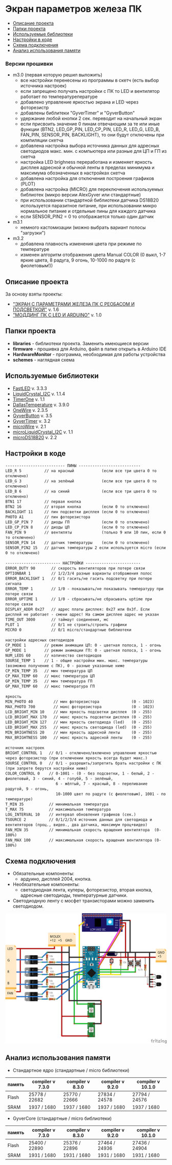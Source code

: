 # Экран параметров железа ПК
* [Описание проекта](#chapter-0)
* [Папки проекта](#chapter-1)
* [Используемые библиотеки](#chapter-2)
* [Настройки в коде](#chapter-3)
* [Схема подключения](#chapter-4)
* [Анализ использования памяти](#chapter-5)

### Версии прошивки
- m3.0 (первая которую решил выложить)
  - все настройки перенесены из программы в скетч (есть выбор источника настроек)
  - если запрещено получать настройки с ПК то LED и вентилятор работает по температурепературе
  - добавлено управление яркостью экрана и LED через фоторезистр
  - добавлены библитеки "GyverTimer" и "GyverButton"
  - удержание любой кнопки 2 сек. переводит на начальный экран
  - если присвоить значение 0 пинам отвечающим за те или иные функции (BTN2, LED_GP_PIN, LED_CP_PIN, LED_R, LED_G, LED_B, FAN_PIN, SENSOR_PIN, BACKLIGHT), то они будут отключены при компиляции скетча
  - добавлена настройка выбора источника данных для адресных светодиодов макс. мин. с компьютера или разные для ЦП и ГП из скетча
  - настройка LED brighness переработана и изменяет яркость дисплея адресной и обычной ленты в пределах минимума и максимума обозначенных в настройках скетча
  - добавлена настройка для отключения построения графиков (PLOT)
  - добавлена настройка (MICRO) для переключения используемых библиотек (микро версии AlexGyver или стандартные)
  - при использовании стандартной библиотеки датчика DS18B20 используется паразитное питание, при использовании микро нормальное питание и отдельные пины для каждого датчика
  - если SENSOR_PIN2 = 0 то отображается только один датчик
- m3.1
  - немного кастомизации (можно выбрать вариант полосы "загрузки")
- m3.2
  - добавлена плавность изменения цвета при режиме по температуре
  - изменен алгоритм отображения цвета Manual COLOR (0 выкл, 1-7 яркие цвета, 8 радуга, 9 огонь, 10-1000 по радуге (с фиолетовым!))

<a id="chapter-0"></a>
## Описание проекта
За основу взяты проекты:
  - ["ЭКРАН С ПАРАМЕТРАМИ ЖЕЛЕЗА ПК С РЕОБАСОМ И ПОДСВЕТКОЙ"](https://alexgyver.ru/pcdisplay/) v. 1.6
  - ["МОДДИНГ ПК С LED И ARDUINO"](https://alexgyver.ru/pcdisplay_v2/) v. 1.0

<a id="chapter-1"></a>
## Папки проекта
- **libraries** - библиотеки проекта. Заменить имеющиеся версии
- **firmware** - прошивка для Arduino, файл в папке открыть в Arduino IDE
- **HardwareMonitor** - программа, необходимая для работы устройства
- **schemes** - наглядная схема

<a id="chapter-2"></a>
## Используемые библиотеки
* [FastLED](https://github.com/FastLED/FastLED) v. 3.3.3
* [LiquidCrystal_I2C](https://github.com/marcoschwartz/LiquidCrystal_I2C) v. 1.1.4
* [TimerOne](https://github.com/PaulStoffregen/TimerOne) v. 1.1
* [DallasTemperature](https://github.com/milesburton/Arduino-Temperature-Control-Library) v. 3.9.0
* [OneWire](https://github.com/PaulStoffregen/OneWire) v. 2.3.5
* [GyverButton](https://github.com/AlexGyver/GyverLibs) v. 3.5
* [GyverTimer](https://github.com/AlexGyver/GyverLibs) v. 3.2
* [microWire](https://github.com/AlexGyver/GyverLibs) v. 2.1
* [microLiquidCrystal_I2C](https://github.com/AlexGyver/GyverLibs) v. 1.1
* [microDS18B20](https://github.com/AlexGyver/GyverLibs) v. 2.2

<a id="chapter-3"></a>
## Настройки в коде

    -------------------------- ПИНЫ ---------------------------
    LED_R 5          // на красный            (если все три цвета 0 то отключено)
    LED_G 3          // на зелёный            (если все три цвета 0 то отключено)
    LED_B 6          // на синий              (если все три цвета 0 то отключено)
    BTN1 17          // первая кнопка
    BTN2 16          // вторая кнопка         (если 0 то отключено)                      
    BACKLIGHT 11     // пин подсветки дисплея (если 0 то отключено)
    PHOTO A1         // пин фоторезистора
    LED_GP_PIN 7     // диоды ГП              (если 0 то отключено)
    LED_CP_PIN 8     // диоды ЦП              (если 0 то отключено)
    FAN_PIN 9        // вентиляты             (только 9 или 10 пин, если 0 то отключено)
    SENSOR_PIN 14    // датчик температуры    (если 0 то отключено)
    SENSOR_PIN2 15   // датчик температуры 2 если используется micro (если 0 то отключено)

    ------------------------ НАСТРОЙКИ ------------------------
    ERROR_DUTY 90       // скорость вентиляторов при потере связи
    OPTIONBAR 1         // 1/2/3/4 разные варианты отображения полос
    ERROR_BACKLIGHT 1   // 0/1 гасить/не гасить подсветку при потере сигнала
    ERROR_TEMP 1        // 1/0 - показывать/не показывать температуру при потере связи 
    ERROR_UPTIME 1      // 1/0 - сбрасывать/не сбрасывать uptime при потере связи
    DISPLAY_ADDR 0x27   // адрес платы дисплея: 0x27 или 0x3f. Если дисплей не работает - смени адрес! На самом дисплее адрес не указан
    TIME_OUT 3000       // таймаут соединения, мс
    PLOT 1              // 0/1 не строить/строить графики
    MICRO 0             // 0/1 micro/стандартные библиотеки

    настройки адресных светодиодов
    CP_MODE 1        // режим анимации ЦП: 0 - цветная полоса, 1 - огонь
    GP_MODE 1        // режим анимации ГП: 0 - цветная полоса, 1 - огонь
    NUM_LEDS 60      // количество светодиодов
    SOURSE_TEMP 1    // 1 - общие настройки мин. макс. температуры (возможно получение с ПК), 0 - разные указанные ниже
    CP_MIN_TEMP 35   // мин температура ЦП
    CP_MAX_TEMP 60   // макс температура ЦП
    GP_MIN_TEMP 35   // мин температура ГП
    GP_MAX_TEMP 60   // макс температура ГП

    яркость
    MIN_PHOTO 40         // мин фоторезистора              (0 - 1023)
    MAX_PHOTO 700        // макс фоторезистора             (0 - 1023)
    LCD_BRIGHT_MIN 10    // мин яркость подсветки дисплея  (0 - 255)
    LCD_BRIGHT_MAX 170   // макс яркость подсветки дисплея (0 - 255)
    LED_BRIGHT_MIN 127   // мин яркость светодиода (led)   (0 - 255)
    LED_BRIGHT_MAX 255   // макс яркость светодиода (led)  (0 - 255)
    MIN_BRIGHTNESS 20    // мин яркость адресной ленты     (0 - 255)
    MAX_BRIGHTNESS 100   // макс яркость адресной ленты    (0 - 255)

    источник настроек
    BRIGHT_CONTROL 1   // 0/1 - отключено/включено управление яркостью через фоторезистор (при отключении яркость всегда будет макс.)
    SOURSE_CONTROL 0   // 0/1 - разрешить/запретить брать настройки с ПК (при запрете берутся настройки ниже)
    COLOR_CONTROL 0    // 0-1001 - (0 - без подсветки, 1 - белый, 2 - фиолетовый, 3 - синий, 4 - голубй, 5 - зелёный,
                          6 - жёлтый, 7 - красный, 8 - переливание радугой, 9 - огонь, 
                          10-1000 цвет по радуге (с фиолетовым), 1001 - по температуре)
    T_MIN 35           // минимальная температура
    T_MAX 75           // максимальная температура
    LOG_INTERVAL 10    // интервал обновления графиков (сек.)
    TSOURCE 2          // 0/1/2/3/4 источник данных для светодиода и вентиляторов (проц., видео., два датчика, максимум проц+видео)
    FAN_MIN 35         // минимальная скорость вращения вентилятора  (0-100%)
    FAN_MAX 100        // максимальная скорость вращения вентилятора (0-100%)

<a id="chapter-4"></a>
## Схема подключения
- Обязательные компоненты:
  - ардуино, дисплей 2004, кнопка.
- Необязательные компоненты:
  - светодиодная лента, кулеры, фоторезистор, вторая кнопка, адресные светодиоды, температурные датчики.
- Светодиодную ленту с мосфет транзисторами можно заменить светодиодом.
  
![SCHEME](https://github.com/MalfurionST/PCdisplay/blob/master/schemes/PCdisplay.png)

<a id="chapter-5"></a>
## Анализ использования памяти
* Стандартное ядро (стандартные / miсro библиотеки)

память  | compiler v  7.3.0 | compiler v  8.3.0 | compiler v  9.2.0 | compiler v 10.1.0 |
--------|-------------------|-------------------|-------------------|-------------------|
Flash   | 25778 / 22682     | 25770 / 22666     | 27834 / 24578     | 27794 / 24576     |
SRAM    | 1937 / 1680       | 1937 / 1680       | 1937 / 1680       | 1937 / 1680       |

* GyverCore (стандартные / miсro библиотеки)

память  | compiler v  7.3.0 | compiler v  8.3.0 | compiler v  9.2.0 | compiler v 10.1.0 |
--------|-------------------|-------------------|-------------------|-------------------|
Flash   | 25400 / 22890     | 25376 / 22896     | 27464 / 24936     | 27436 / 24904     |
SRAM    | 1931 / 1680       | 1931 / 1680       | 1931 / 1680       | 1931 / 1680       |
